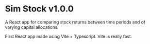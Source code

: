# Sim Stock v1.0.0

A React app for comparing stock returns between time periods and of varying capital allocations.

First React app made using Vite + Typescript. Vite is really fast.
